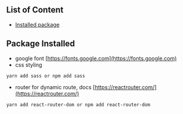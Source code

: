 ## List of Content
- [Installed package](#package-installed)
## Package Installed
- google font [https://fonts.google.com](https://fonts.google.com)
- css styling 
``` 
yarn add sass or npm add sass 
```
- router for dynamic route, docs [https://reactrouter.com/](https://reactrouter.com/)
```  
yarn add react-router-dom or npm add react-router-dom 
``` 
